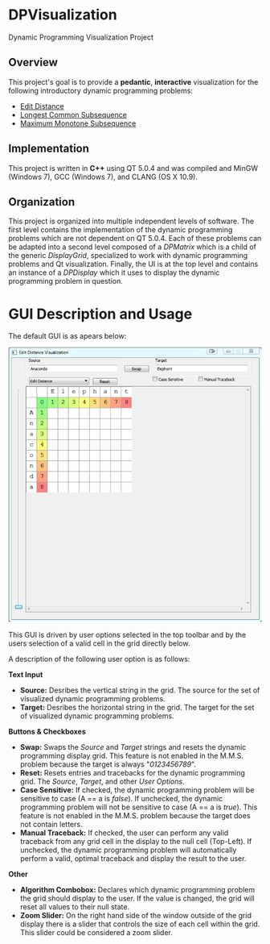 # DPVisualization
Dynamic Programming Visualization Project

## Overview
This project's goal is to provide a **pedantic**, **interactive** visualization for the following introductory dynamic programming problems:
* [Edit Distance](http://en.wikipedia.org/wiki/Edit_distance)
* [Longest Common Subsequence](http://en.wikipedia.org/wiki/Longest_common_subsequence_problem)
* [Maximum Monotone Subsequence](http://en.wikipedia.org/wiki/Longest_increasing_subsequence)

## Implementation
This project is written in **C++** using QT 5.0.4 and was compiled  and MinGW (Windows 7), GCC (Windows 7), and CLANG (OS X 10.9).

## Organization
This project is organized into multiple independent levels of software. The first level contains the implementation of the dynamic programming problems which are not dependent on QT 5.0.4. Each of these problems can be adapted into a second level composed of a *DPMatrix* which is a child of the generic *DisplayGrid*, specialized to work with dynamic programming problems and Qt visualization. Finally, the UI is at the top level and contains an instance of a *DPDisplay* which it uses to display the dynamic programming problem in question.

# GUI Description and Usage
The default GUI is as apears below:

![Default](screenshots/Default.PNG)

This GUI is driven by user options selected in the top toolbar and by the users selection of a valid cell in the grid directly below.

A description of the following user option is as follows:

**Text Input**
* **Source:** Desribes the vertical string in the grid. The source for the set of visualized dynamic programming problems.
* **Target:** Desribes the horizontal string in the grid. The target for the set of visualized dynamic programming problems.

**Buttons & Checkboxes**
* **Swap:** Swaps the *Source* and *Target* strings and resets the dynamic programming display grid. This feature is not enabled in the M.M.S. problem because the target is always "*0123456789*".
* **Reset:** Resets entries and tracebacks for the dynamic programming grid. The *Source*, *Target*, and other *User Options*.
* **Case Sensitive:** If checked, the dynamic programming problem will be sensitive to case (A == a is *false*). If unchecked, the dynamic programming problem will not be sensitive to case (A == a is *true*). This feature is not enabled in the M.M.S. problem because the target does not contain letters.
* **Manual Traceback:** If checked, the user can perform any valid traceback from any grid cell in the display to the null cell (Top-Left). If unchecked, the dynamic programming problem will automatically perform a valid, optimal traceback and display the result to the user.

**Other**
* **Algorithm Combobox:** Declares which dynamic programming problem the grid should display to the user. If the value is changed, the grid will reset all values to their null state.
* **Zoom Slider:** On the right hand side of the window outside of the grid display there is a slider that controls the size of each cell within the grid. This slider could be considered a zoom slider. 
